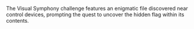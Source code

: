 The Visual Symphony challenge features an enigmatic file discovered near control devices, prompting the quest to uncover the hidden flag within its contents.
